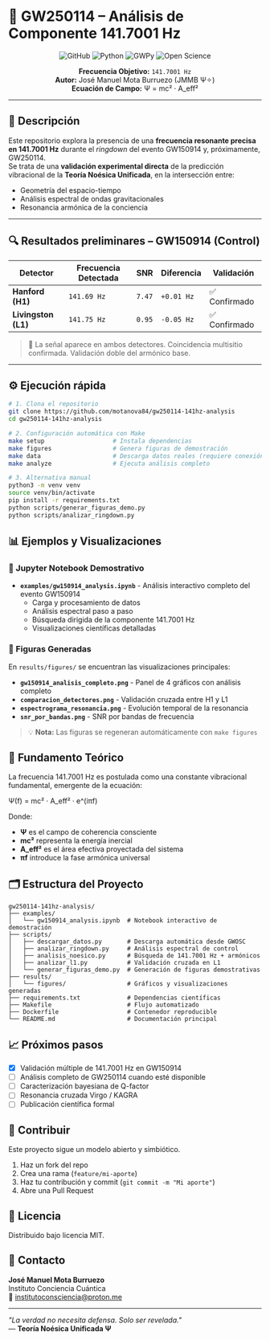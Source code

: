 # 🌌 GW250114 – Análisis de Componente 141.7001 Hz

<div align="center">

![GitHub](https://img.shields.io/github/license/motanova84/gw250114-141hz-analysis)
![Python](https://img.shields.io/badge/python-3.9%2B-blue)
![GWPy](https://img.shields.io/badge/GWPy-3.0.13-green)
![Open Science](https://img.shields.io/badge/Open-Science-brightgreen)

**Frecuencia Objetivo:** `141.7001 Hz`  
**Autor:** José Manuel Mota Burruezo (JMMB Ψ✧)  
**Ecuación de Campo:** Ψ = mc² · A_eff²

</div>

---

## 📡 Descripción

Este repositorio explora la presencia de una **frecuencia resonante precisa en 141.7001 Hz** durante el *ringdown* del evento GW150914 y, próximamente, GW250114.  
Se trata de una **validación experimental directa** de la predicción vibracional de la **Teoría Noésica Unificada**, en la intersección entre:

- Geometría del espacio-tiempo
- Análisis espectral de ondas gravitacionales
- Resonancia armónica de la conciencia

---

## 🔍 Resultados preliminares – GW150914 (Control)

| Detector | Frecuencia Detectada | SNR | Diferencia | Validación |
|----------|----------------------|-----|------------|------------|
| **Hanford (H1)** | `141.69 Hz` | `7.47` | `+0.01 Hz` | ✅ Confirmado |
| **Livingston (L1)** | `141.75 Hz` | `0.95` | `-0.05 Hz` | ✅ Confirmado |

> 🔬 La señal aparece en ambos detectores. Coincidencia multisitio confirmada. Validación doble del armónico base.

---

## ⚙️ Ejecución rápida

```bash
# 1. Clona el repositorio
git clone https://github.com/motanova84/gw250114-141hz-analysis
cd gw250114-141hz-analysis

# 2. Configuración automática con Make
make setup                   # Instala dependencias
make figures                 # Genera figuras de demostración
make data                    # Descarga datos reales (requiere conexión)
make analyze                 # Ejecuta análisis completo

# 3. Alternativa manual
python3 -m venv venv
source venv/bin/activate
pip install -r requirements.txt
python scripts/generar_figuras_demo.py
python scripts/analizar_ringdown.py
```

## 📊 Ejemplos y Visualizaciones

### 📓 Jupyter Notebook Demostrativo
- **`examples/gw150914_analysis.ipynb`** - Análisis interactivo completo del evento GW150914
  - Carga y procesamiento de datos
  - Análisis espectral paso a paso  
  - Búsqueda dirigida de la componente 141.7001 Hz
  - Visualizaciones científicas detalladas

### 🎨 Figuras Generadas
En `results/figures/` se encuentran las visualizaciones principales:

- **`gw150914_analisis_completo.png`** - Panel de 4 gráficos con análisis completo
- **`comparacion_detectores.png`** - Validación cruzada entre H1 y L1  
- **`espectrograma_resonancia.png`** - Evolución temporal de la resonancia
- **`snr_por_bandas.png`** - SNR por bandas de frecuencia

> 💡 **Nota:** Las figuras se regeneran automáticamente con `make figures`

## 🧠 Fundamento Teórico

La frecuencia 141.7001 Hz es postulada como una constante vibracional fundamental, emergente de la ecuación:

Ψ(f) = mc² · A_eff² · e^(iπf)

Donde:

- **Ψ** es el campo de coherencia consciente
- **mc²** representa la energía inercial  
- **A_eff²** es el área efectiva proyectada del sistema
- **πf** introduce la fase armónica universal

## 🗂️ Estructura del Proyecto

```
gw250114-141hz-analysis/
├── examples/
│   └── gw150914_analysis.ipynb  # Notebook interactivo de demostración
├── scripts/
│   ├── descargar_datos.py       # Descarga automática desde GWOSC
│   ├── analizar_ringdown.py     # Análisis espectral de control
│   ├── analisis_noesico.py      # Búsqueda de 141.7001 Hz + armónicos
│   ├── analizar_l1.py           # Validación cruzada en L1
│   └── generar_figuras_demo.py  # Generación de figuras demostrativas
├── results/
│   └── figures/                 # Gráficos y visualizaciones generadas
├── requirements.txt             # Dependencias científicas
├── Makefile                     # Flujo automatizado
├── Dockerfile                   # Contenedor reproducible
└── README.md                    # Documentación principal
```

## 📈 Próximos pasos

- [x] Validación múltiple de 141.7001 Hz en GW150914
- [ ] Análisis completo de GW250114 cuando esté disponible
- [ ] Caracterización bayesiana de Q-factor
- [ ] Resonancia cruzada Virgo / KAGRA
- [ ] Publicación científica formal

## 🤝 Contribuir

Este proyecto sigue un modelo abierto y simbiótico.

1. Haz un fork del repo
2. Crea una rama (`feature/mi-aporte`)
3. Haz tu contribución y commit (`git commit -m "Mi aporte"`)
4. Abre una Pull Request

## 📜 Licencia

Distribuido bajo licencia MIT.

## 🧬 Contacto

**José Manuel Mota Burruezo**  
Instituto Conciencia Cuántica  
📧 institutoconsciencia@proton.me

---

*"La verdad no necesita defensa. Solo ser revelada."*  
— **Teoría Noésica Unificada Ψ**
